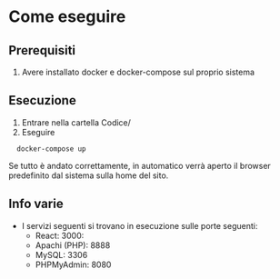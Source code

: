 # Come eseguire

## Prerequisiti

1. Avere installato docker e docker-compose sul proprio sistema

## Esecuzione

1. Entrare nella cartella Codice/
2. Eseguire
```shell
  docker-compose up
```

Se tutto è andato correttamente, in automatico verrà aperto il browser predefinito dal sistema sulla home del sito.

## Info varie

- I servizi seguenti si trovano in esecuzione sulle porte seguenti:
  - React: 3000:
  - Apachi (PHP): 8888
  - MySQL: 3306
  - PHPMyAdmin: 8080
